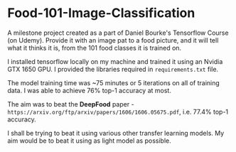 # Food-101-Image-Classification
A milestone project created as a part of Daniel Bourke's Tensorflow Course (on Udemy).
Provide it with an image pat to a food picture, and it will tell what it thinks it is, from the 101 food classes it is trained on.

I installed tensorflow locally on my machine and trained it using an Nvidia GTX 1650 GPU.
I provided the libraries required in `requirements.txt` file.

The model training time was ~75 minutes or 5 iterations on all of training data.
I was able to achieve 76% top-1 accuracy at most.

The aim was to beat the **DeepFood** paper - `https://arxiv.org/ftp/arxiv/papers/1606/1606.05675.pdf`, i.e. 77.4% top-1 accuracy.

I shall be trying to beat it using various other transfer learning models. My aim would be to beat it using as light model as possible.
